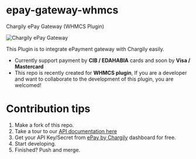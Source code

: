 # epay-gateway-whmcs
Chargily ePay Gateway (WHMCS Plugin)

![Chargily ePay Gateway](https://raw.githubusercontent.com/Chargily/epay-gateway-php/main/assets/banner-1544x500.png "Chargily ePay Gateway")

This Plugin is to integrate ePayment gateway with Chargily easily.
- Currently support payment by **CIB / EDAHABIA** cards and soon by **Visa / Mastercard** 
- This repo is recently created for **WHMCS plugin**, If you are a developer and want to collaborate to the development of this plugin, you are welcomed!

# Contribution tips
1. Make a fork of this repo.
2. Take a tour to our [API documentation here](https://dev.chargily.com/docs/#/epay_integration_via_api)
3. Get your API Key/Secret from [ePay by Chargily](https://epay.chargily.com.dz) dashboard for free.
4. Start developing.
5. Finished? Push and merge.
